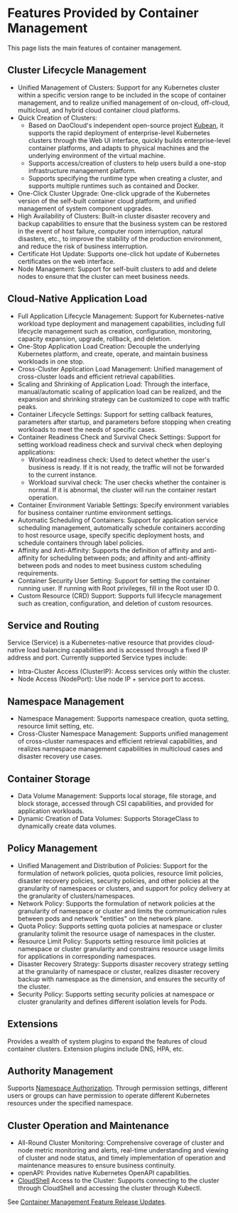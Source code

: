 # Features Provided by Container Management

This page lists the main features of container management.

## Cluster Lifecycle Management

- Unified Management of Clusters: Support for any Kubernetes cluster within a specific version range to be included in the scope of container management, and to realize unified management of on-cloud, off-cloud, multicloud, and hybrid cloud container cloud platforms.
- Quick Creation of Clusters:
    - Based on DaoCloud's independent open-source project [Kubean](https://github.com/kubean-io/kubean), it supports the rapid deployment of enterprise-level Kubernetes clusters through the Web UI interface, quickly builds enterprise-level container platforms, and adapts to physical machines and the underlying environment of the virtual machine.
    - Supports access/creation of clusters to help users build a one-stop infrastructure management platform.
    - Supports specifying the runtime type when creating a cluster, and supports multiple runtimes such as contained and Docker.
- One-Click Cluster Upgrade: One-click upgrade of the Kubernetes version of the self-built container cloud platform, and unified management of system component upgrades.
- High Availability of Clusters: Built-in cluster disaster recovery and backup capabilities to ensure that the business system can be restored in the event of host failure, computer room interruption, natural disasters, etc., to improve the stability of the production environment, and reduce the risk of business interruption.
- Certificate Hot Update: Supports one-click hot update of Kubernetes certificates on the web interface.
- Node Management: Support for self-built clusters to add and delete nodes to ensure that the cluster can meet business needs.

## Cloud-Native Application Load

- Full Application Lifecycle Management: Support for Kubernetes-native workload type deployment and management capabilities, including full lifecycle management such as creation, configuration, monitoring, capacity expansion, upgrade, rollback, and deletion.
- One-Stop Application Load Creation: Decouple the underlying Kubernetes platform, and create, operate, and maintain business workloads in one stop.
- Cross-Cluster Application Load Management: Unified management of cross-cluster loads and efficient retrieval capabilities.
- Scaling and Shrinking of Application Load: Through the interface, manual/automatic scaling of application load can be realized, and the expansion and shrinking strategy can be customized to cope with traffic peaks.
- Container Lifecycle Settings: Support for setting callback features, parameters after startup, and parameters before stopping when creating workloads to meet the needs of specific cases.
- Container Readiness Check and Survival Check Settings: Support for setting workload readiness check and survival check when deploying applications:
    - Workload readiness check: Used to detect whether the user's business is ready. If it is not ready, the traffic will not be forwarded to the current instance.
    - Workload survival check: The user checks whether the container is normal. If it is abnormal, the cluster will run the container restart operation.
- Container Environment Variable Settings: Specify environment variables for business container runtime environment settings.
- Automatic Scheduling of Containers: Support for application service scheduling management, automatically schedule containers according to host resource usage, specify specific deployment hosts, and schedule containers through label policies.
- Affinity and Anti-Affinity: Supports the definition of affinity and anti-affinity for scheduling between pods; and affinity and anti-affinity between pods and nodes to meet business custom scheduling requirements.
- Container Security User Setting: Support for setting the container running user. If running with Root privileges, fill in the Root user ID 0.
- Custom Resource (CRD) Support: Supports full lifecycle management such as creation, configuration, and deletion of custom resources.

## Service and Routing

Service (Service) is a Kubernetes-native resource that provides cloud-native load balancing capabilities and is accessed through a fixed IP address and port. Currently supported Service types include:

- Intra-Cluster Access (ClusterIP): Access services only within the cluster.
- Node Access (NodePort): Use node IP + service port to access.

## Namespace Management

- Namespace Management: Supports namespace creation, quota setting, resource limit setting, etc.
- Cross-Cluster Namespace Management: Supports unified management of cross-cluster namespaces and efficient retrieval capabilities, and realizes namespace management capabilities in multicloud cases and disaster recovery use cases.

## Container Storage

- Data Volume Management: Supports local storage, file storage, and block storage, accessed through CSI capabilities, and provided for application workloads.
- Dynamic Creation of Data Volumes: Supports StorageClass to dynamically create data volumes.

## Policy Management

- Unified Management and Distribution of Policies: Support for the formulation of network policies, quota policies, resource limit policies, disaster recovery policies, security policies, and other policies at the granularity of namespaces or clusters, and support for policy delivery at the granularity of clusters/namespaces.
- Network Policy: Supports the formulation of network policies at the granularity of namespace or cluster and limits the communication rules between pods and network "entities" on the network plane.
- Quota Policy: Supports setting quota policies at namespace or cluster granularity tolimit the resource usage of namespaces in the cluster.
- Resource Limit Policy: Supports setting resource limit policies at namespace or cluster granularity and constrains resource usage limits for applications in corresponding namespaces.
- Disaster Recovery Strategy: Supports disaster recovery strategy setting at the granularity of namespace or cluster, realizes disaster recovery backup with namespace as the dimension, and ensures the security of the cluster.
- Security Policy: Supports setting security policies at namespace or cluster granularity and defines different isolation levels for Pods.

## Extensions

Provides a wealth of system plugins to expand the features of cloud container clusters. Extension plugins include DNS, HPA, etc.

## Authority Management

Supports [Namespace Authorization](../user-guide/permissions/cluster-ns-auth.md). Through permission settings, different users or groups can have permission to operate different Kubernetes resources under the specified namespace.

## Cluster Operation and Maintenance

- All-Round Cluster Monitoring: Comprehensive coverage of cluster and node metric monitoring and alerts, real-time understanding and viewing of cluster and node status, and timely implementation of operation and maintenance measures to ensure business continuity.
- openAPI: Provides native Kubernetes OpenAPI capabilities.
- [CloudShell](../../community/cloudtty.md) Access to the Cluster: Supports connecting to the cluster through CloudShell and accessing the cluster through Kubectl.

See [Container Management Feature Release Updates](./news.md).
